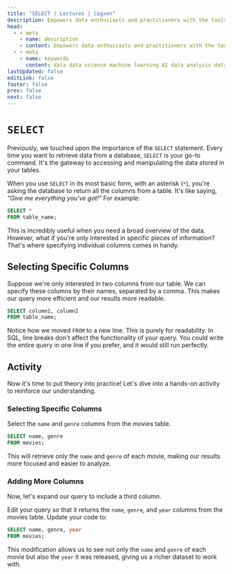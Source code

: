 ```yaml
---
title: "SELECT | Lectures | Cogxen"
description: Empowers data enthusiasts and practitioners with the tools and knowledge to unlock the potential of data.
head:
  - - meta
    - name: description
    - content: Empowers data enthusiasts and practitioners with the tools and knowledge to unlock the potential of data.
  - - meta
    - name: keywords
      content: data data science machine learning AI data analysis data-driven data enthusiasts data practitioners
lastUpdated: false
editLink: false
footer: false
prev: false
next: false
---
```


# `SELECT`

Previously, we touched upon the importance of the `SELECT` statement. Every time you want to retrieve data from a database, `SELECT` is your go-to command. It's the gateway to accessing and manipulating the data stored in your tables.

When you use `SELECT` in its most basic form, with an asterisk (`*`), you're asking the database to return all the columns from a table. It's like saying, _"Give me everything you've got!"_ For example:

```sql :line-numbers
SELECT *
FROM table_name;
```

This is incredibly useful when you need a broad overview of the data. However, what if you're only interested in specific pieces of information? That's where specifying individual columns comes in handy.

## Selecting Specific Columns

Suppose we're only interested in two columns from our table. We can specify these columns by their names, separated by a comma. This makes our query more efficient and our results more readable.

```sql :line-numbers
SELECT column1, column2
FROM table_name;
```

Notice how we moved `FROM` to a new line. This is purely for readability. In SQL, line breaks don't affect the functionality of your query. You could write the entire query in one line if you prefer, and it would still run perfectly.

## Activity

Now it's time to put theory into practice! Let's dive into a hands-on activity to reinforce our understanding.

### Selecting Specific Columns

Select the `name` and `genre` columns from the movies table.

```sql :line-numbers
SELECT name, genre
FROM movies;
```

This will retrieve only the `name` and `genre` of each movie, making our results more focused and easier to analyze.

<!--@include: ../_includes/tables/query-results-from-select-2.md-->

### Adding More Columns

Now, let's expand our query to include a third column.

Edit your query so that it returns the `name`, `genre`, and `year` columns from the movies table. Update your code to:

```sql :line-numbers
SELECT name, genre, year
FROM movies;
```

This modification allows us to see not only the `name` and `genre` of each movie but also the `year` it was released, giving us a richer dataset to work with.

<!--@include: ../_includes/tables/query-results-from-select-3.md-->
